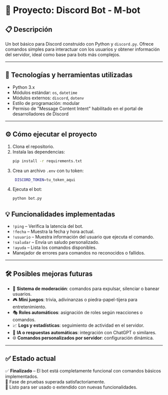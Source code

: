 # 🤖 Proyecto: Discord Bot - M-bot

## 📋 Descripción

Un bot básico para Discord construido con Python y `discord.py`. Ofrece comandos simples para interactuar con los usuarios y obtener información del servidor, ideal como base para bots más complejos.

---

## 🚀 Tecnologías y herramientas utilizadas

- Python 3.x
- Módulos estándar: `os`, `datetime`
- Módulos externos: `discord`, `dotenv`
- Estilo de programación: modular
- Permiso de "Message Content Intent" habilitado en el portal de desarrolladores de Discord

---

## ⚙️ Cómo ejecutar el proyecto

1. Clona el repositorio.
2. Instala las dependencias:
   ```bash
   pip install -r requirements.txt
   ```
3. Crea un archivo `.env` con tu token:
   ```bash
    DISCORD_TOKEN=tu_token_aqui
   ```
4. Ejecuta el bot:
   ```bash
   python bot.py
   ```

## 💡 Funcionalidades implementadas

- `!ping` – Verifica la latencia del bot.
- `!fecha` – Muestra la fecha y hora actual.
- `!usuario` – Muestra información del usuario que ejecuta el comando.
- `!saludar` – Envía un saludo personalizado.
- `!ayuda` – Lista los comandos disponibles.
- Manejador de errores para comandos no reconocidos o fallidos.

---

## 🛠️ Posibles mejoras futuras

- 🔧 **Sistema de moderación**: comandos para expulsar, silenciar o banear usuarios.
- 🎮 **Mini juegos**: trivia, adivinanzas o piedra-papel-tijera para entretenimiento.
- 🎭 **Roles automáticos**: asignación de roles según reacciones o comandos.
- 📈 **Logs y estadísticas**: seguimiento de actividad en el servidor.
- 🧠 **IA o respuestas automáticas**: integración con ChatGPT o similares.
- 🌐 **Comandos personalizados por servidor**: configuración dinámica.

---

## ✅ Estado actual

✅ **Finalizado** – El bot está completamente funcional con comandos básicos implementados.  
🧪 Fase de pruebas superada satisfactoriamente.  
🧰 Listo para ser usado o extendido con nuevas funcionalidades.
